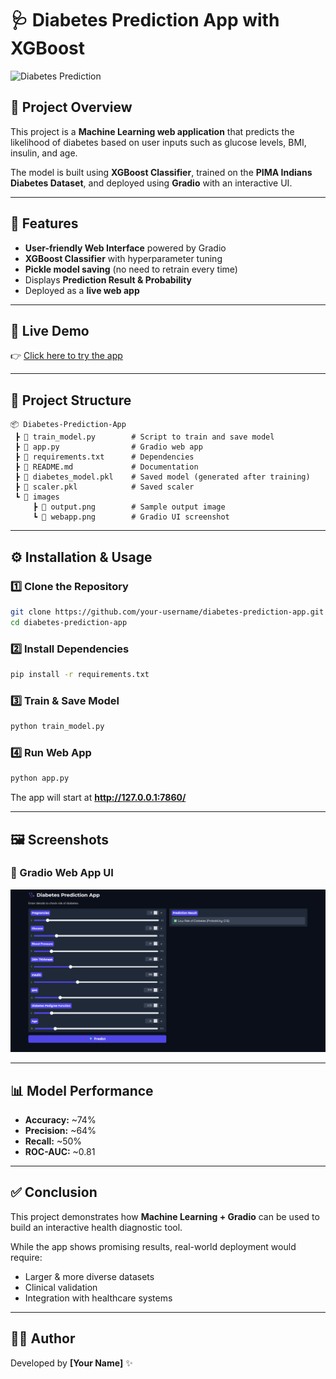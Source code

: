 
# 🩺 Diabetes Prediction App with XGBoost  

![Diabetes Prediction](images/output.png)  

## 📌 Project Overview  
This project is a **Machine Learning web application** that predicts the likelihood of diabetes based on user inputs such as glucose levels, BMI, insulin, and age.  

The model is built using **XGBoost Classifier**, trained on the **PIMA Indians Diabetes Dataset**, and deployed using **Gradio** with an interactive UI.  

---

## 🚀 Features  
- **User-friendly Web Interface** powered by Gradio  
- **XGBoost Classifier** with hyperparameter tuning  
- **Pickle model saving** (no need to retrain every time)  
- Displays **Prediction Result & Probability**  
- Deployed as a **live web app**  

---

## 🔗 Live Demo  
👉 [Click here to try the app](https://huggingface.co/spaces/GokulV/diabetes-prediction)  

---

## 📂 Project Structure  
```
📦 Diabetes-Prediction-App
 ┣ 📜 train_model.py        # Script to train and save model
 ┣ 📜 app.py                # Gradio web app
 ┣ 📜 requirements.txt      # Dependencies
 ┣ 📜 README.md             # Documentation
 ┣ 📜 diabetes_model.pkl    # Saved model (generated after training)
 ┣ 📜 scaler.pkl            # Saved scaler
 ┗ 📂 images
     ┣ 📜 output.png        # Sample output image
     ┗ 📜 webapp.png        # Gradio UI screenshot
```

---

## ⚙️ Installation & Usage  

### 1️⃣ Clone the Repository  
```bash
git clone https://github.com/your-username/diabetes-prediction-app.git
cd diabetes-prediction-app
```

### 2️⃣ Install Dependencies  
```bash
pip install -r requirements.txt
```

### 3️⃣ Train & Save Model  
```bash
python train_model.py
```

### 4️⃣ Run Web App  
```bash
python app.py
```

The app will start at **http://127.0.0.1:7860/**  

---

## 🖼️ Screenshots  

### 🔹 Gradio Web App UI  
![WebApp Screenshot](images/gradio-ui.png)  

---

## 📊 Model Performance  
- **Accuracy:** ~74%  
- **Precision:** ~64%  
- **Recall:** ~50%  
- **ROC-AUC:** ~0.81  

---

## ✅ Conclusion  
This project demonstrates how **Machine Learning + Gradio** can be used to build an interactive health diagnostic tool.  

While the app shows promising results, real-world deployment would require:  
- Larger & more diverse datasets  
- Clinical validation  
- Integration with healthcare systems  

---

## 👨‍💻 Author  
Developed by **[Your Name]** ✨  
